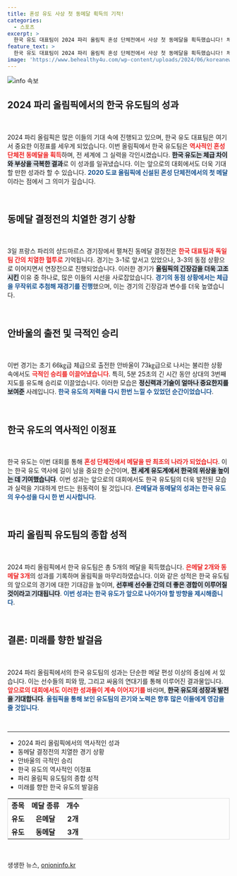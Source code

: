 ```yaml
---
title: 혼성 유도 사상 첫 동메달 획득의 기적!
categories:
  - 스포츠
excerpt: >
  한국 유도 대표팀이 2024 파리 올림픽 혼성 단체전에서 사상 첫 동메달을 획득했습니다! 체급 차이와 부상 속에서도 재경기에서 독일을 제압하며 역사의 한 페이지를 장식한 이들의 감동 스토리를 놓치지 마세요!
feature_text: >
  한국 유도 대표팀이 2024 파리 올림픽 혼성 단체전에서 사상 첫 동메달을 획득했습니다! 체급 차이와 부상 속에서도 재경기에서 독일을 제압하며 역사의 한 페이지를 장식한 이들의 감동 스토리를 놓치지 마세요!
image: 'https://www.behealthy4u.com/wp-content/uploads/2024/06/koreanews.jpg'
---
```


<p><img src="https://www.behealthy4u.com/wp-content/uploads/2024/06/koreanews.jpg" alt="info 속보" /></p>

<h2 data-ke-size="size26">2024 파리 올림픽에서의 한국 유도팀의 성과</h2>

<p data-ke-size="size16">&nbsp;</p>

<p>2024 파리 올림픽은 많은 이들의 기대 속에 진행되고 있으며, 한국 유도 대표팀은 여기서 중요한 이정표를 세우게 되었습니다. 이번 올림픽에서 한국 유도팀은 <b><span style="color: #ee2323;">역사적인 혼성 단체전 동메달을 획득</span></b>하며, 전 세계에 그 실력을 각인시켰습니다. <b><span style="background-color: #21538527;">한국 유도는 체급 차이와 부상을 극복한 결과</span></b>로 이 성과를 일궈냈습니다. 이는 앞으로의 대회에서도 더욱 기대할 만한 성과라 할 수 있습니다. <b><span style="color: #1a5490;">2020 도쿄 올림픽에 신설된 혼성 단체전에서의 첫 메달</span></b>이라는 점에서 그 의미가 깊습니다.</p>

<p data-ke-size="size16">&nbsp;</p>

<h2 data-ke-size="size26">동메달 결정전의 치열한 경기 상황</h2>

<p data-ke-size="size16">&nbsp;</p>

<p>3일 프랑스 파리의 샹드마르스 경기장에서 펼쳐진 동메달 결정전은 <b><span style="color: #ee2323;">한국 대표팀과 독일 팀 간의 치열한 혈투로</span></b> 기억됩니다. 경기는 3-1로 앞서고 있었으나, 3-3의 동점 상황으로 이어지면서 연장전으로 진행되었습니다. 이러한 경기가 <b><span style="background-color: #21538527;">올림픽의 긴장감을 더욱 고조시킨</span></b> 이유 중 하나로, 많은 이들의 시선을 사로잡았습니다. <b><span style="color: #1a5490;">경기의 동점 상황에서는 체급을 무작위로 추첨해 재경기를 진행</span></b>했으며, 이는 경기의 긴장감과 변수를 더욱 높였습니다.</p>

<p data-ke-size="size16">&nbsp;</p>

<h2 data-ke-size="size26">안바울의 출전 및 극적인 승리</h2>

<p data-ke-size="size16">&nbsp;</p>

<p>이번 경기는 초기 66㎏급 체급으로 출전한 안바울이 73㎏급으로 나서는 불리한 상황 속에서도 <b><span style="color: #ee2323;">극적인 승리를 이끌어냈습니다</span></b>. 특히, 5분 25초의 긴 시간 동안 상대의 3번째 지도를 유도해 승리로 이끌었습니다. 이러한 모습은 <b><span style="background-color: #21538527;">정신력과 기술이 얼마나 중요한지를 보여준</span></b> 사례입니다. <b><span style="color: #1a5490;">한국 유도의 저력을 다시 한번 느낄 수 있었던 순간이었습니다</span></b>.</p>

<p data-ke-size="size16">&nbsp;</p>

<h2 data-ke-size="size26">한국 유도의 역사적인 이정표</h2>

<p data-ke-size="size16">&nbsp;</p>

<p>한국 유도는 이번 대회를 통해 <b><span style="color: #ee2323;">혼성 단체전에서 메달을 딴 최초의 나라가 되었습니다</span></b>. 이는 한국 유도 역사에 길이 남을 중요한 순간이며, <b><span style="background-color: #21538527;">전 세계 유도계에서 한국의 위상을 높이는 데 기여했습니다</span></b>. 이번 성과는 앞으로의 대회에서도 한국 유도팀의 더욱 발전된 모습과 실력을 기대하게 만드는 원동력이 될 것입니다. <b><span style="color: #1a5490;">은메달과 동메달의 성과는 한국 유도의 우수성을 다시 한 번 시사합니다</span></b>.</p>

<p data-ke-size="size16">&nbsp;</p>

<h2 data-ke-size="size26">파리 올림픽 유도팀의 종합 성적</h2>

<p data-ke-size="size16">&nbsp;</p>

<p>2024 파리 올림픽에서 한국 유도팀은 총 5개의 메달을 획득했습니다. <b><span style="color: #ee2323;">은메달 2개와 동메달 3개</span></b>의 성과를 기록하며 올림픽을 마무리하였습니다. 이와 같은 성적은 한국 유도팀의 앞으로의 경기에 대한 기대감을 높이며, <b><span style="background-color: #21538527;">선후배 선수들 간의 더 좋은 경합이 이루어질 것이라고 기대됩니다</span></b>. <b><span style="color: #1a5490;">이번 성과는 한국 유도가 앞으로 나아가야 할 방향을 제시해줍니다</span></b>.</p>

<p data-ke-size="size16">&nbsp;</p>

<h2 data-ke-size="size26">결론: 미래를 향한 발걸음</h2>

<p data-ke-size="size16">&nbsp;</p>

<p>2024 파리 올림픽에서의 한국 유도팀의 성과는 단순한 메달 편성 이상의 중심에 서 있습니다. 이는 선수들의 피와 땀, 그리고 싸움의 연대기를 통해 이루어진 결과물입니다. <b><span style="color: #ee2323;">앞으로의 대회에서도 이러한 성과들이 계속 이어지기를</span></b> 바라며, <b><span style="background-color: #21538527;">한국 유도의 성장과 발전을 기대합니다</span></b>. <b><span style="color: #1a5490;">올림픽을 통해 보인 유도팀의 끈기와 노력은 향후 많은 이들에게 영감을 줄 것입니다</span></b>.</p>

<p data-ke-size="size16">&nbsp;</p>

<hr/>

<ul>
    <li>2024 파리 올림픽에서의 역사적인 성과</li>
    <li>동메달 결정전의 치열한 경기 상황</li>
    <li>안바울의 극적인 승리</li>
    <li>한국 유도의 역사적인 이정표</li>
    <li>파리 올림픽 유도팀의 종합 성적</li>
    <li>미래를 향한 한국 유도의 발걸음</li>
</ul>

<table style="width: 100%; border: 1px solid #ddd;">
    <tr>
        <td style="text-align: center; height: 17px;"><b>종목</b></td>
        <td style="text-align: center; height: 17px;"><b>메달 종류</b></td>
        <td style="text-align: center; height: 17px;"><b>개수</b></td>
    </tr>
    <tr>
        <td style="text-align: center; height: 17px;"><b>유도</b></td>
        <td style="text-align: center; height: 17px;"><b>은메달</b></td>
        <td style="text-align: center; height: 17px;"><b>2개</b></td>
    </tr>
    <tr>
        <td style="text-align: center; height: 17px;"><b>유도</b></td>
        <td style="text-align: center; height: 17px;"><b>동메달</b></td>
        <td style="text-align: center; height: 17px;"><b>3개</b></td>
    </tr>
</table>

<p data-ke-size="size16">&nbsp;</p>
생생한 뉴스, <a href="https://onioninfo.kr" rel="dofollow">onioninfo.kr</a>


